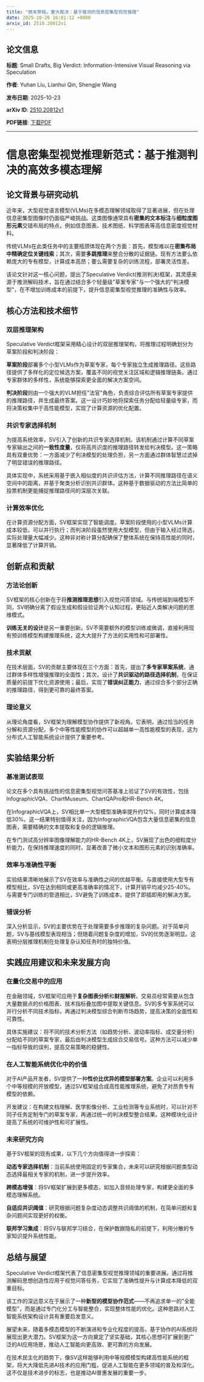 ```yaml
---
title: "微末草稿，重大裁决：基于推测的信息密集型视觉推理"
date: 2025-10-26 16:01:12 +0800
arxiv_id: 2510.20812v1
---
```


## 论文信息

**标题**: Small Drafts, Big Verdict: Information-Intensive Visual Reasoning via Speculation

**作者**: Yuhan Liu, Lianhui Qin, Shengjie Wang

**发布日期**: 2025-10-23

**arXiv ID**: [2510.20812v1](https://arxiv.org/abs/2510.20812v1)

**PDF链接**: [下载PDF](https://arxiv.org/pdf/2510.20812v1)

---


# 信息密集型视觉推理新范式：基于推测判决的高效多模态理解

## 论文背景与研究动机

近年来，大型视觉语言模型(VLMs)在多模态理解领域取得了显著进展，但在处理信息密集型图像时仍面临严峻挑战。这类图像通常具有**密集的文本标注**与**细粒度图形元素**交错布局的特点，例如信息图表、技术图纸、科学图表等高信息密度视觉材料。

传统VLMs在此类任务中的主要瓶颈体现在两个方面：首先，模型难以在**密集布局中精确定位关键线索**；其次，需要**多跳推理**来整合分散的证据链。现有方法要么依赖庞大的专有模型，计算成本高昂；要么需要复杂的训练流程，部署灵活性差。

该论文针对这一核心问题，提出了Speculative Verdict(推测判决)框架，其灵感来源于推测解码技术，旨在通过结合多个轻量级"草案专家"与一个强大的"判决模型"，在不增加训练成本的前提下，提升信息密集型视觉推理的准确性与效率。

## 核心方法和技术细节

### 双层推理架构

Speculative Verdict框架采用精心设计的双层推理架构，将推理过程明确划分为草案阶段和判决阶段：

**草案阶段**部署多个小型VLMs作为草案专家，每个专家独立生成推理路径。这些路径提供了多样化的定位候选方案，覆盖不同的视觉关注区域和逻辑推理链条。通过专家群体的多样性，系统能够探索更全面的解决方案空间。

**判决阶段**则由一个强大的VLM担任"法官"角色，负责综合评估所有草案专家提供的推理路径，并生成最终答案。这一设计巧妙地将探索任务分配给轻量级专家，而将决策权集中于高性能模型，实现了计算资源的优化配置。

### 共识专家选择机制

为提高系统效率，SV引入了创新的共识专家选择机制。该机制通过计算不同草案专家输出之间的**一致性度量**，仅将高共识度的推理路径转发给判决模型。这一策略具有双重优势：一方面减少了判决模型的处理负担，另一方面通过群体智慧过滤掉了明显错误的推理路径。

具体实现中，系统采用基于嵌入相似度的共识评估方法，计算不同推理路径在语义空间中的距离，并基于聚类分析识别共识群体。这种基于数据驱动的方法比简单的投票机制更能捕捉推理路径间的深层次关联。

### 计算效率优化

在计算资源分配方面，SV框架实现了智能调度。草案阶段使用的小型VLMs计算成本较低，可以并行执行；而判决阶段虽然使用大型模型，但由于输入经过筛选，实际处理量大幅减少。这种非对称计算分配确保了整体系统在保持高性能的同时，显著降低了计算开销。

## 创新点和贡献

### 方法论创新

SV框架的核心创新在于将**推测推理思想**引入视觉问答领域。与传统端到端模型不同，SV明确分离了假设生成和假设验证两个认知过程，更贴近人类解决问题的思维模式。

**训练无关的设计**是另一重要创新。SV不需要额外的模型训练或微调，直接利用现有预训练模型构建推理系统，这大大提升了方法的实用性和可部署性。

### 技术贡献

在技术层面，SV的贡献主要体现在三个方面：首先，提出了**多专家草案系统**，通过群体多样性增强推理的全面性；其次，设计了**共识驱动的路径选择机制**，在保证质量的前提下优化资源使用；最后，实现了**错误纠正能力**，通过综合多个部分正确的推理路径，得到更可靠的最终答案。

### 理论意义

从理论角度看，SV框架为理解模型协作提供了新视角。它表明，通过恰当的任务分解和资源分配，多个中等性能模型的协作可以超越单一高性能模型的表现，这为分布式人工智能系统设计提供了重要参考。

## 实验结果分析

### 基准测试表现

论文在多个具有挑战性的信息密集型视觉问答基准上验证了SV的有效性，包括InfographicVQA、ChartMuseum、ChartQAPro和HR-Bench 4K。

在InfographicVQA上，SV相比单一大型模型准确率提升约12%，同时计算成本降低30%。这一结果特别值得关注，因为InfographicVQA包含大量信息密集的信息图表，需要精确的文本提取和复杂的逻辑推理。

在专门测试高分辨率图像理解能力的HR-Bench 4K上，SV展现了出色的细粒度分析能力，在保持推理速度的同时，显著改善了微小文本和图形元素的识别准确率。

### 效率与准确性平衡

实验结果清晰地展示了SV在效率与准确性之间的优越平衡。与直接使用大型专有模型相比，SV在达到相同或更高准确率的情况下，计算开销平均减少25-40%。与需要专门训练的管道相比，SV避免了训练成本，提供了即插即用的解决方案。

### 错误分析

深入分析显示，SV的主要优势在于处理需要多步推理的复杂问题。对于简单问题，SV与基线模型表现相当；但随着问题复杂度的增加，SV的优势逐渐明显。这表明分层推理机制在处理复杂认知任务时的独特价值。

## 实践应用建议和未来发展方向

### 在量化交易中的应用

在金融领域，SV框架可应用于**复杂图表分析**和**财报解析**。交易员经常需要从包含大量数据点的价格图表、技术指标叠加图中提取关键信息。SV的多专家系统可以并行分析不同技术指标，再通过判决模型综合判断市场趋势，提高决策的全面性和可靠性。

具体实施建议：将不同的技术分析方法（如趋势分析、波动率指标、成交量分析）分配给不同的草案专家，最后由判决模型生成综合交易信号。这种方法可以减少单一指标导致的误判，提高交易策略的稳健性。

### 在人工智能系统优化中的价值

对于AI产品开发者，SV提供了一种**性价比优异的模型部署方案**。企业可以利用多个中等规模的开放模型，通过SV框架组合成高性能推理系统，避免了对昂贵专有模型的依赖。

开发建议：在构建文档理解、医学影像分析、工业检测等专业系统时，可以针对不同子任务定制专门的草案专家，再通过统一的判决模型整合结果。这种模块化设计提高了系统的可维护性和可扩展性。

### 未来研究方向

基于SV框架的现有成果，以下几个方向值得进一步探索：

**动态专家选择机制**：当前系统使用固定的专家集合，未来可以研究根据问题类型动态选择最相关专家的机制，进一步提升效率。

**跨模态增强**：将SV框架扩展到更多模态，如加入音频处理专家，构建更全面的多模态理解系统。

**自适应共识阈值**：研究根据问题复杂度动态调整共识阈值的机制，在简单问题和复杂问题间实现更好的权衡。

**联邦学习集成**：将SV与联邦学习结合，在保护数据隐私的前提下，利用分散的专家知识提升系统性能。

## 总结与展望

Speculative Verdict框架代表了信息密集型视觉推理领域的重要进展。通过将推测解码思想创造性应用于视觉问答任务，它实现了准确性提升与计算成本降低的双重目标。

该工作的深远意义在于展示了一种**新型的模型协作范式**——不再追求单一的"全能模型"，而是通过专门化分工与智能整合，实现整体性能的优化。这种思路对人工智能系统架构设计具有重要启发意义。

展望未来，随着多模态模型的不断演进和专业化程度的提高，基于协作的AI系统将展现出更大潜力。SV框架为这一方向奠定了坚实基础，其核心思想可扩展到更广泛的AI应用场景，推动人工智能向更高效、更可靠的方向发展。

在技术民主化的趋势下，像SV这样能够利用中等规模模型构建高性能系统的框架，将大大降低先进AI技术的应用门槛，促进人工智能在更多领域的普及和深化。这不仅是技术进步的标志，也是推动AI普惠发展的重要一步。
